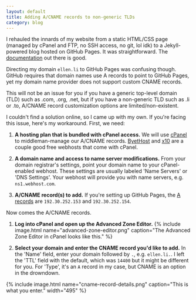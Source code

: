 ```yaml
---
layout: default
title: Adding A/CNAME records to non-generic TLDs
category: blog
---
```


I rehauled the innards of my website from a static HTML/CSS page (managed by cPanel and FTP, no SSH access, no git, lol idk) to a Jekyll-powered blog hosted on GitHub Pages. It was straightforward. The [documentation](https://pages.github.com/) out there is good.

Directing my domain `ellen.li` to GitHub Pages was confusing though. GitHub requires that domain names use A records to point to GitHub Pages, yet my domain name provider does not support custom CNAME records.

This will not be an issue for you if you have a generic top-level domain (TLD) such as .com, .org, .net, but if you have a non-generic TLD such as .li or .to, A/CNAME record customization options are limited/non-existent.

I couldn't find a solution online, so I came up with my own. If you're facing this issue, here's my workaround. First, we need:

1. **A hosting plan that is bundled with cPanel access.** We will use [cPanel](https://en.wikipedia.org/wiki/CPanel) to middleman-manage our A/CNAME records. [ByetHost](https://byet.host/free-hosting) and [x10](https://x10hosting.com/) are a couple good free webhosts that come with cPanel.

2. **A domain name and access to name server modifications.** From your domain registrar's settings, point your domain name to your cPanel-enabled webhost. These settings are usually labeled 'Name Servers' or 'DNS Settings'. Your webhost will provide you with name servers, e.g. `ns1.webhost.com`.

3. **A/CNAME record(s) to add.** If you're setting up GitHub Pages, the [A records](https://help.github.com/articles/setting-up-an-apex-domain/#configuring-a-records-with-your-dns-provider) are `192.30.252.153` and `192.30.252.154`.

Now comes the A/CNAME records.

1. **Log into cPanel and open up the Advanced Zone Editor.**
{% include image.html name="advanced-zone-editor.png" caption="The Advanced Zone Editor in cPanel looks like this." %}

4. **Select your domain and enter the CNAME record you'd like to add.** In the 'Name' field, enter your domain followed by `.`, e.g. `ellen.li.`. I left the 'TTL' field with the default, which was `14400` but it might be different for you. For 'Type', it's an `A` record in my case, but CNAME is an option in the drowndown.

{% include image.html name="cname-record-details.png" caption="This is what you enter." width="495" %}
